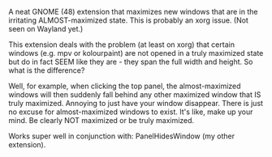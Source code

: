 A neat GNOME (48) extension that maximizes new windows that are in the irritating ALMOST-maximized state. This is probably an xorg issue. (Not seen on Wayland yet.)

This extension deals with the problem (at least on xorg) that certain windows (e.g. mpv or kolourpaint) are not opened in a truly maximized state but do in fact SEEM like they are - they span the full width and height. So what is the difference?

Well, for example, when clicking the top panel, the almost-maximized windows will then suddenly fall behind any other maximized window that IS truly maximized. Annoying to just have your window disappear. There is just no excuse for almost-maximized windows to exist. It's like, make up your mind. Be clearly NOT maximized or be truly maximized.

Works super well in conjunction with: PanelHidesWindow (my other extension).

